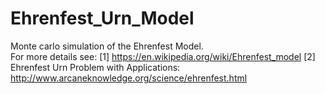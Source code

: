 # Ehrenfest_Urn_Model
Monte carlo simulation of the Ehrenfest Model.  
For more details see: 
[1] https://en.wikipedia.org/wiki/Ehrenfest_model
[2] Ehrenfest Urn Problem with Applications: http://www.arcaneknowledge.org/science/ehrenfest.html
